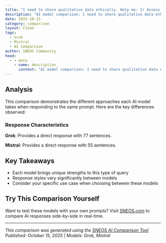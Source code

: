 ```yaml
---
title: "I need to share qualitative data ethically. Help me: 1) Assess risks to participants from sharing"
description: "AI model comparison: I need to share qualitative data ethically. Help me: 1) Assess risks to participants from sharing..."
date: 2025-10-15
category: comparison
layout: Clean
tags:
  - Grok
  - Mistral
  - AI Comparison
author: SNEOS Community
head:
  - - meta
    - name: description
      content: "AI model comparison: I need to share qualitative data ethically. Help me: 1) Assess risks to participants from sharing..."
---
```


<ChatComparison
  title="I need to share qualitative data ethically. Help me: 1) Assess risks to participants from sharing"
  prompt="I need to share qualitative data ethically. Help me: 1) Assess risks to participants from sharing"
  :responses='{"Grok": "### Assessing Risks to Participants When Sharing Qualitative Data\n\nSharing qualitative data\u2014such as interviews, field notes, or narratives\u2014ethically requires prioritizing participant privacy, consent, and potential harm. Below, I\u0027ll help you assess risks systematically, drawing from established ethical frameworks like those from the Belmont Report, GDPR (in Europe), or institutional review board (IRB) guidelines. This focuses on your first point; if you have more details (e.g., data type, sharing platform), I can refine this.\n\n#### 1. **Identify Key Types of Risks**\n   Qualitative data often includes personal stories, quotes, or observations that could reveal identities or sensitive details. Risks fall into three main categories:\n   - **Privacy and Confidentiality Breaches**: Participants might be re-identified through contextual clues (e.g., unique job, location, or cultural references in interview transcripts). Even anonymized data can be pieced together with public info.\n   - **Harm to Individuals**: Sharing could lead to social, psychological, emotional, or physical harm. Examples:\n     - Stigma or discrimination (e.g., data on marginalized groups like LGBTQ\u002B individuals or trauma survivors).\n     - Retaliation (e.g., if data critiques employers, governments, or communities).\n     - Emotional distress if participants recognize themselves or others in shared outputs.\n   - **Broader Societal or Group Risks**: Aggregated data might stereotype communities (e.g., portraying a ethnic group negatively), leading to reputational harm or policy misuse.\n\n   **Evidence**: Studies from the UK Data Service show that 20-30% of qualitative datasets have identifiable elements even after basic anonymization, increasing re-identification risks in the digital age (e.g., via cross-referencing with social media).\n\n#### 2. **Steps to Assess Risks in Your Context**\n   Conduct a risk assessment tailored to your project. Use this step-by-step process:\n   \n   - **Step 1: Review Participant Consent**\n     - Did participants explicitly consent to data sharing? Check for details on how/where data will be shared (e.g., open repositories vs. restricted access).\n     - Risk Level: High if consent was vague or absent; low if it includes sharing clauses with opt-out options.\n     - Tip: Re-contact participants if possible for updated consent, especially for long-term projects.\n\n   - **Step 2: Evaluate Data Sensitivity**\n     - Categorize data: High-risk (e.g., health, illegal activities, vulnerable populations); Medium-risk (e.g., opinions on public issues); Low-risk (e.g., general demographics).\n     - Scan for identifiers: Direct (names, addresses) or indirect (rare dialects, specific events).\n     - Risk Level: Quantify by asking: \u0022Could this harm someone if leaked?\u0022 Use tools like the UK\u0027s ANONYMIZATION decision tree (available via the Economic and Social Research Council) to score identifiability.\n\n   - **Step 3: Consider Sharing Method and Audience**\n     - Platform matters: Open access (e.g., Zenodo) amplifies risks vs. controlled (e.g., password-protected archives).\n     - Audience: Academic peers might handle data responsibly, but public sharing invites misuse.\n     - Risk Level: Higher for global/open sharing; assess based on data\u0027s potential virality or misuse (e.g., in AI training datasets).\n\n   - **Step 4: Weigh Benefits vs. Harms**\n     - Balance: Does sharing advance knowledge (e.g., public health insights) without undue risk? Use a matrix:\n       | Risk Factor | Likelihood (Low/Med/High) | Severity (Low/Med/High) | Mitigation Needed |\n       |-------------|----------------------------|--------------------------|-------------------|\n       | Re-identification | High (unique quotes) | Medium (social backlash) | Yes \u2013 anonymize deeply |\n       | Emotional Harm | Medium (trauma topics) | High (PTSD triggers) | Yes \u2013 limit access |\n       | Group Stigma | Low (aggregated data) | Medium (policy impact) | No \u2013 if de-contextualized |\n     - Evidence: The American Psychological Association\u0027s ethics code emphasizes this proportionality; a 2022 study in *Qualitative Research* found 15% of shared datasets led to unintended participant exposure.\n\n   - **Step 5: Consult Guidelines and Experts**\n     - Reference: IRB/ethics board approvals, COPE (Committee on Publication Ethics) for journals, or tools like the Data Sharing Toolkit from the Inter-university Consortium for Political and Social Research (ICPSR).\n     - Involve stakeholders: Discuss with co-researchers, participants, or ethics advisors.\n     - Legal Risks: In the US, HIPAA applies to health data; globally, consider data protection laws to avoid fines (e.g., up to 4% of revenue under GDPR).\n\n#### 3. **Recommendations to Mitigate Risks**\n   - **Anonymization Techniques**: Remove/replace identifiers; use pseudonyms; aggregate data (e.g., combine stories to obscure individuals). Tools: ARX (anonymization software) or manual redaction.\n   - **Access Controls**: Opt for tiered sharing\u2014full data for verified researchers, summaries for public.\n   - **Ongoing Monitoring**: Plan for post-sharing risks, like data breaches, with withdrawal rights.\n   - **If Risks Are Too High**: Don\u0027t share\u2014opt for aggregated findings or synthetic data instead.\n\nThis assessment ensures ethical sharing while minimizing harm. For your next points (e.g., mitigation strategies or implementation), provide more details about your data or context! If this is for a specific field like health or social sciences, I can tailor further.", "Mistral": "Sharing qualitative data ethically involves a careful assessment of potential risks to participants. Here are some steps and considerations to help you assess and mitigate these risks:\n\n### 1. Identify Potential Risks\n\n#### a. **Confidentiality and Privacy**\n   - **Risk**: Participants\u0027 identities or sensitive information could be revealed.\n   - **Mitigation**: Anonymize data by removing names, locations, and other identifying details. Use pseudonyms or codes instead of real names.\n\n#### b. **Consent**\n   - **Risk**: Participants may not have consented to their data being shared.\n   - **Mitigation**: Ensure that participants have given informed consent for data sharing. If necessary, re-contact participants to obtain additional consent.\n\n#### c. **Sensitive Information**\n   - **Risk**: Sharing sensitive information could cause harm or embarrassment to participants.\n   - **Mitigation**: Redact or aggregate sensitive information to protect participants. Consider whether certain sensitive details need to be shared at all.\n\n#### d. **Misuse of Data**\n   - **Risk**: Data could be misused or misinterpreted by others.\n   - **Mitigation**: Provide clear guidelines and context for how the data should be used. Consider restricting access to the data to trusted researchers or institutions.\n\n#### e. **Legal and Ethical Compliance**\n   - **Risk**: Sharing data could violate legal or ethical guidelines.\n   - **Mitigation**: Ensure compliance with relevant laws and ethical guidelines, such as GDPR, HIPAA, or institutional review board (IRB) requirements.\n\n### 2. Develop a Data Sharing Plan\n\n#### a. **Anonymization and Pseudonymization**\n   - **Anonymization**: Remove all identifying information.\n   - **Pseudonymization**: Replace identifying information with pseudonyms or codes.\n\n#### b. **Data Access Controls**\n   - **Restricted Access**: Limit access to the data to specific individuals or institutions.\n   - **Data Use Agreements**: Require users to sign agreements outlining how the data can be used.\n\n#### c. **Data Storage and Security**\n   - **Secure Storage**: Use secure storage solutions to protect data from unauthorized access.\n   - **Encryption**: Encrypt data to ensure it is protected during transmission and storage.\n\n#### d. **Documentation and Context**\n   - **Metadata**: Provide metadata to explain the context and limitations of the data.\n   - **Guidelines**: Offer guidelines on how the data should be interpreted and used.\n\n### 3. Communicate with Participants\n\n#### a. **Transparency**\n   - **Inform Participants**: Clearly communicate how their data will be used and shared.\n   - **Feedback**: Allow participants to provide feedback or withdraw consent if they have concerns.\n\n#### b. **Ongoing Consent**\n   - **Re-consent**: If the scope of data sharing changes, seek additional consent from participants.\n   - **Opt-out**: Provide participants with the option to opt-out of data sharing if they wish.\n\n### 4. Monitor and Review\n\n#### a. **Regular Reviews**\n   - **Periodic Reviews**: Regularly review data sharing practices to ensure they remain ethical and compliant.\n   - **Feedback Loop**: Establish a feedback loop to address any concerns or issues that arise.\n\n#### b. **Adapt and Improve**\n   - **Continuous Improvement**: Be prepared to adapt and improve data sharing practices based on feedback and changing circumstances.\n\n### 5. Seek Expert Guidance\n\n#### a. **Ethics Committees**\n   - **Consult Experts**: Seek guidance from ethics committees or institutional review boards.\n   - **Legal Advice**: Consult with legal experts to ensure compliance with relevant laws.\n\n#### b. **Best Practices**\n   - **Learn from Others**: Look at best practices and guidelines from other researchers and institutions.\n   - **Collaborate**: Work with colleagues and stakeholders to develop robust data sharing practices.\n\nBy carefully assessing and mitigating risks, developing a comprehensive data sharing plan, communicating transparently with participants, and continuously monitoring and improving your practices, you can share qualitative data ethically and responsibly."}' published-date="{DateTime.UtcNow:HH:mm}"
/>

## Analysis

This comparison demonstrates the different approaches each AI model takes when responding to the same prompt. Here are the key differences observed:

### Response Characteristics

**Grok**: Provides a direct response with 77 sentences. 

**Mistral**: Provides a direct response with 55 sentences. 

## Key Takeaways

- Each model brings unique strengths to this type of query
- Response styles vary significantly between models
- Consider your specific use case when choosing between these models

## Try This Comparison Yourself

Want to test these models with your own prompts? Visit [SNEOS.com](https://sneos.com) to compare AI responses side-by-side in real-time.

---

*This comparison was generated using the [SNEOS AI Comparison Tool](https://sneos.com)*
*Published: October 15, 2025 | Models: Grok, Mistral*
